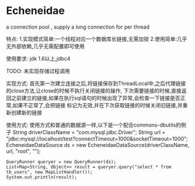 Echeneidae
==========

a connection pool , supply a long connection for per thread 

特点:
1.实现模式简单:一个线程对应一个数据库长链接,无需加锁
2.使用简单:几乎无外部依赖,几乎无需配置即可使用

使用要求:
jdk 1.6以上,jdbc4

TODO:
未实现存储过程调用

实现方式:
	首先第一次建立连接之后,将链接保存到ThreadLocal中,之后代理链接的close方法,让close的时候不执行关闭链接的操作,
下次需要链接的时候,直接返回之前建立的链接,如果在执行sql语句的时候出现了异常,会检查一下链接是否正常,如果不正常了,会把链接
标记为无效,并在下次获取链接的时候关闭旧链接,并重新创建新的链接

使用方式:
	使用方式和普通的数据源一样,以下是一个配合commons-dbutils的例子
	String driverClassName = "com.mysql.jdbc.Driver";
	String url = "jdbc:mysql://localhost/test?connectTimeout=1000&socketTimeout=1000";
	EcheneidaeDataSource ds = new EcheneidaeDataSource(driverClassName, url, "root", "");
	
	QueryRunner queryer = new QueryRunner(ds);
	List<Map<String, Object>> result = queryer.query("select * from tb_users", new MapListHandler());
	System.out.println(result);
	